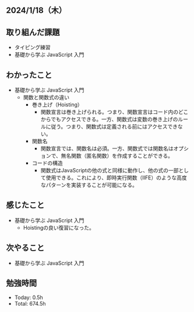 ## 2024/1/18（木）

## 取り組んだ課題

- タイピング練習
- 基礎から学ぶ JavaScript 入門

## わかったこと
- 基礎から学ぶ JavaScript 入門
  - 関数と関数式の違い
    - 巻き上げ（Hoisting）
      -  関数宣言は巻き上げられる。つまり、関数宣言はコード内のどこからでもアクセスできる。一方、関数式は変数の巻き上げのルールに従う。つまり、関数式は定義される前にはアクセスできない。
    - 関数名
      - 関数宣言では、関数名は必須。一方、関数式では関数名はオプションで、無名関数（匿名関数）を作成することができる。
    - コードの構造
      - 関数式はJavaScriptの他の式と同様に動作し、他の式の一部として使用できる。これにより、即時実行関数（IIFE）のような高度なパターンを実装することが可能になる。
    
## 感じたこと 
- 基礎から学ぶ JavaScript 入門
  - Hoistingの良い復習になった。

## 次やること
- 基礎から学ぶ JavaScript 入門

## 勉強時間

- Today: 0.5h
- Total: 674.5h
